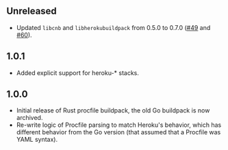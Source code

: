 ## Unreleased

- Updated `libcnb` and `libherokubuildpack` from 0.5.0 to 0.7.0 ([#49](https://github.com/heroku/procfile-cnb/pull/49) and [#60](https://github.com/heroku/procfile-cnb/pull/60)).

## 1.0.1

- Added explicit support for heroku-* stacks.

## 1.0.0

- Initial release of Rust procfile buildpack, the old Go buildpack is now archived.
- Re-write logic of Procfile parsing to match Heroku's behavior, which has different behavior from the Go version (that assumed that a Procfile was YAML syntax).
